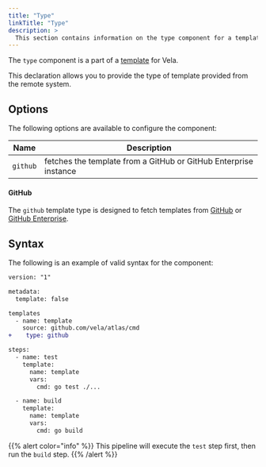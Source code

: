 ```yaml
---
title: "Type"
linkTitle: "Type"
description: >
  This section contains information on the type component for a template.
---
```


The `type` component is a part of a [template](/docs/concepts/pipeline/templates) for Vela.

This declaration allows you to provide the type of template provided from the remote system.

## Options

The following options are available to configure the component:

| Name     | Description                                                      |
| -------- | ---------------------------------------------------------------- |
| `github` | fetches the template from a GitHub or GitHub Enterprise instance |

#### GitHub

The `github` template type is designed to fetch templates from [GitHub](https://github.com) or [GitHub Enterprise](https://github.com/enterprise).

## Syntax

The following is an example of valid syntax for the component:

```diff
version: "1"

metadata:
  template: false

templates
  - name: template
    source: github.com/vela/atlas/cmd
+    type: github

steps:
  - name: test
    template:
      name: template
      vars:
        cmd: go test ./...

  - name: build
    template:
      name: template
      vars:
        cmd: go build
```

{{% alert color="info" %}}
This pipeline will execute the `test` step first, then run the `build` step.
{{% /alert %}}
